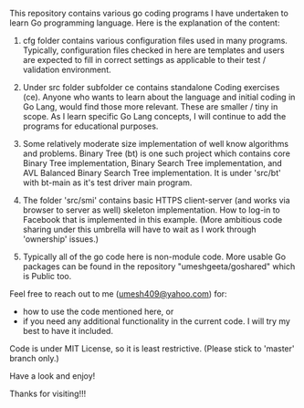 This repository contains various go coding programs I have undertaken to learn Go programming language. Here is the explanation of the content:

1) cfg folder contains various configuration files used in many programs. Typically, configuration files checked in here are templates and users are expected to fill in correct settings as applicable to their test / validation environment.

2) Under src folder subfolder ce contains standalone Coding exercises (ce). Anyone who wants to learn about the language and initial coding in Go Lang, would find those more relevant. These are smaller / tiny in scope. As I learn specific Go Lang concepts, I will continue to add the programs for educational purposes.

3) Some relatively moderate size implementation of well know algorithms and problems. Binary Tree (bt) is one such project which contains core Binary Tree implementation, Binary Search Tree implementation, and AVL Balanced Binary Search Tree implementation. It is under 'src/bt' with bt-main as it's test driver main program.

4) The folder 'src/smi' contains basic HTTPS client-server (and works via browser to server as well) skeleton implementation. How to log-in to Facebook that is implemented in this example. (More ambitious code sharing under this umbrella will have to wait as I work through 'ownership' issues.)

5) Typically all of the go code here is non-module code. More usable Go packages can be found in the repository "umeshgeeta/goshared" which is Public too.

Feel free to reach out to me (umesh409@yahoo.com) for:

- how to use the code mentioned here, or
- if you need any additional functionality in the current code. I will try my best to have it included.

Code is under MIT License, so it is least restrictive. (Please stick to 'master' branch only.)

Have a look and enjoy! 

Thanks for visiting!!!
